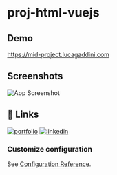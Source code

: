 
# proj-html-vuejs

## Demo

https://mid-project.lucagaddini.com

## Screenshots

![App Screenshot](https://i.postimg.cc/Gmvfwpcr/Screenshot-Mid-Project.jpg)


## 🔗 Links
[![portfolio](https://img.shields.io/badge/my_portfolio-000?style=for-the-badge&logo=ko-fi&logoColor=white)](http://www.lucagaddini.com)
[![linkedin](https://img.shields.io/badge/linkedin-0A66C2?style=for-the-badge&logo=linkedin&logoColor=white)](https://linkedin.com/in/lucagaddini)

### Customize configuration
See [Configuration Reference](https://cli.vuejs.org/config/).
